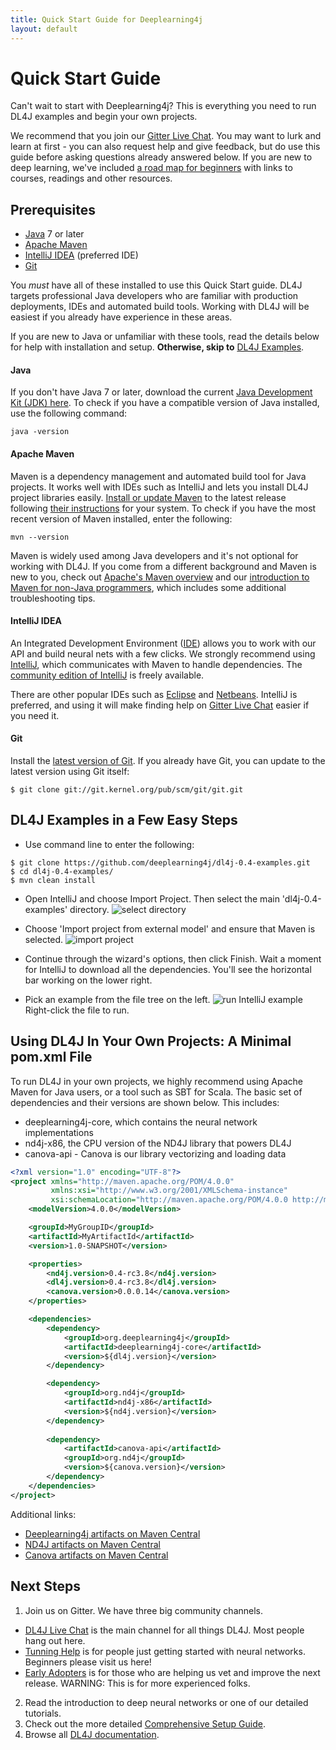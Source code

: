 ```yaml
---
title: Quick Start Guide for Deeplearning4j
layout: default
---
```


Quick Start Guide
=================

Can't wait to start with Deeplearning4j? This is everything you need to run DL4J examples and begin your own projects.

We recommend that you join our [Gitter Live Chat](https://gitter.im/deeplearning4j/deeplearning4j). You may want to lurk and learn at first - you can also request help and give feedback, but do use this guide before asking questions already answered below. If you are new to deep learning, we've included [a road map for beginners](../deeplearningforbeginners.html) with links to courses, readings and other resources. 

## Prerequisites

* [Java](#Java) 7 or later
* [Apache Maven](#Maven)
* [IntelliJ IDEA](#IntelliJ) (preferred IDE)
* [Git](#Git)

You *must* have all of these installed to use this Quick Start guide. DL4J targets professional Java developers who are familiar with production deployments, IDEs and automated build tools. Working with DL4J will be easiest if you already have experience in these areas.

If you are new to Java or unfamiliar with these tools, read the details below for help with installation and setup. **Otherwise, skip to** <a href="#examples">DL4J Examples</a>.

#### <a name="Java">Java</a>

If you don't have Java 7 or later, download the current [Java Development Kit (JDK) here](http://www.oracle.com/technetwork/java/javase/downloads/jdk8-downloads-2133151.html). To check if you have a compatible version of Java installed, use the following command:

``` shell
java -version
```

#### <a name="Maven">Apache Maven</a>

Maven is a dependency management and automated build tool for Java projects. It works well with IDEs such as IntelliJ and lets you install DL4J project libraries easily. [Install or update Maven](https://maven.apache.org/download.cgi) to the latest release following [their instructions](https://maven.apache.org/install.html) for your system. To check if you have the most recent version of Maven installed, enter the following:

``` shell
mvn --version
```

Maven is widely used among Java developers and it's not optional for working with DL4J. If you come from a different background and Maven is new to you, check out [Apache's Maven overview](http://maven.apache.org/what-is-maven.html) and our [introduction to Maven for non-Java programmers](http://deeplearning4j.org/maven.html), which includes some additional troubleshooting tips. 

#### <a name="IntelliJ">IntelliJ IDEA</a>

An Integrated Development Environment ([IDE](http://encyclopedia.thefreedictionary.com/integrated+development+environment)) allows you to work with our API and build neural nets with a few clicks. We strongly recommend using [IntelliJ](https://www.jetbrains.com/idea/download/), which communicates with Maven to handle dependencies. The [community edition of IntelliJ](https://www.jetbrains.com/idea/download/) is freely available. 

There are other popular IDEs such as [Eclipse](http://books.sonatype.com/m2eclipse-book/reference/creating-sect-importing-projects.html) and [Netbeans](http://wiki.netbeans.org/MavenBestPractices). IntelliJ is preferred, and using it will make finding help on [Gitter Live Chat](https://gitter.im/deeplearning4j/deeplearning4j) easier if you need it.

#### <a name="Git">Git</a>

Install the [latest version of Git](https://git-scm.com/book/en/v2/Getting-Started-Installing-Git). If you already have Git, you can update to the latest version using Git itself:

```
$ git clone git://git.kernel.org/pub/scm/git/git.git
```

## <a name="examples">DL4J Examples in a Few Easy Steps</a>

* Use command line to enter the following:

``` shell
$ git clone https://github.com/deeplearning4j/dl4j-0.4-examples.git
$ cd dl4j-0.4-examples/
$ mvn clean install
```

* Open IntelliJ and choose Import Project. Then select the main 'dl4j-0.4-examples' directory. 
![select directory](../img/Install_IntJ_1.png)

* Choose 'Import project from external model' and ensure that Maven is selected. 
![import project](../img/Install_IntJ_2.png)

* Continue through the wizard's options, then click Finish. Wait a moment for IntelliJ to download all the dependencies. You'll see the horizontal bar working on the lower right.

* Pick an example from the file tree on the left.
![run IntelliJ example](../img/Install_IntJ_3.png)
Right-click the file to run. 

## Using DL4J In Your Own Projects: A Minimal pom.xml File

To run DL4J in your own projects, we highly recommend using Apache Maven for Java users, or a tool such as SBT for Scala. The basic set of dependencies and their versions are shown below. This includes:

- deeplearning4j-core, which contains the neural network implementations
- nd4j-x86, the CPU version of the ND4J library that powers DL4J
- canova-api - Canova is our library vectorizing and loading data


``` xml
<?xml version="1.0" encoding="UTF-8"?>
<project xmlns="http://maven.apache.org/POM/4.0.0"
         xmlns:xsi="http://www.w3.org/2001/XMLSchema-instance"
         xsi:schemaLocation="http://maven.apache.org/POM/4.0.0 http://maven.apache.org/xsd/maven-4.0.0.xsd">
    <modelVersion>4.0.0</modelVersion>

    <groupId>MyGroupID</groupId>
    <artifactId>MyArtifactId</artifactId>
    <version>1.0-SNAPSHOT</version>

    <properties>
        <nd4j.version>0.4-rc3.8</nd4j.version>
        <dl4j.version>0.4-rc3.8</dl4j.version>
        <canova.version>0.0.0.14</canova.version>
    </properties>

    <dependencies>
        <dependency>
            <groupId>org.deeplearning4j</groupId>
            <artifactId>deeplearning4j-core</artifactId>
            <version>${dl4j.version}</version>
        </dependency>

        <dependency>
            <groupId>org.nd4j</groupId>
            <artifactId>nd4j-x86</artifactId>
            <version>${nd4j.version}</version>
        </dependency>
        
        <dependency>
            <artifactId>canova-api</artifactId>
            <groupId>org.nd4j</groupId>
            <version>${canova.version}</version>
        </dependency>
    </dependencies>
</project>
```
Additional links:

- [Deeplearning4j artifacts on Maven Central](http://search.maven.org/#search%7Cga%7C1%7Cdeeplearning4j)
- [ND4J artifacts on Maven Central](http://search.maven.org/#search%7Cga%7C1%7Cnd4j)
- [Canova artifacts on Maven Central](http://search.maven.org/#search%7Cga%7C1%7Ccanova)

## Next Steps

1. Join us on Gitter. We have three big community channels.
  * [DL4J Live Chat](https://gitter.im/deeplearning4j/deeplearning4j) is the main channel for all things DL4J. Most people hang out here.
  * [Tunning Help](https://gitter.im/deeplearning4j/deeplearning4j/tuninghelp) is for people just getting started with neural networks. Beginners please visit us here!
  * [Early Adopters](https://gitter.im/deeplearning4j/deeplearning4j/earlyadopters) is for those who are helping us vet and improve the next release. WARNING: This is for more experienced folks. 
2. Read the introduction to deep neural networks or one of our detailed tutorials. 
3. Check out the more detailed [Comprehensive Setup Guide](http://deeplearning4j.org/gettingstarted).
4. Browse all [DL4J documentation](http://deeplearning4j.org/documentation).

